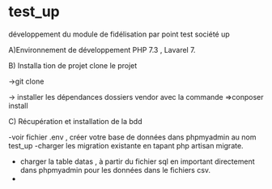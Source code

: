 # test_up
développement du module de fidélisation par point test société up

A)Environnement de développement
PHP 7.3 , Lavarel 7.

B) Installa tion de projet  clone le projet 

->git clone 

-> installer les dépendances dossiers vendor avec la commande  =>conposer install

C) Récupération et installation de la bdd

-voir fichier .env , créer votre base de données dans phpmyadmin au nom test_up
-charger les migration existante en tapant php artisan migrate.
- charger la table datas , à partir du fichier sql en important directement dans phpmyadmin pour les données dans le fichiers csv.
- 
